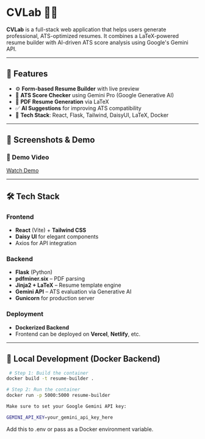 # CVLab 🧠📄

**CVLab** is a full-stack web application that helps users generate professional, ATS-optimized resumes. It combines a LaTeX-powered resume builder with AI-driven ATS score analysis using Google's Gemini API.

---

## 🚀 Features

- ⚙️ **Form-based Resume Builder** with live preview
- 🧠 **ATS Score Checker** using Gemini Pro (Google Generative AI)
- 📄 **PDF Resume Generation** via LaTeX
- ✅ **AI Suggestions** for improving ATS compatibility
- 🎯 **Tech Stack**: React, Flask, Tailwind, DaisyUI, LaTeX, Docker

---

## 📸 Screenshots & Demo

<!-- 👉 Replace the link below with your actual YouTube video or Loom recording -->
### 🎥 Demo Video  
[Watch Demo](project_cvlab.mp4)



---

## 🛠 Tech Stack

### Frontend
- **React** (Vite) + **Tailwind CSS**
- **Daisy UI** for elegant components
- Axios for API integration

### Backend
- **Flask** (Python)
- **pdfminer.six** – PDF parsing
- **Jinja2 + LaTeX** – Resume template engine
- **Gemini API** – ATS evaluation via Generative AI
- **Gunicorn** for production server

### Deployment
- **Dockerized Backend**
- Frontend can be deployed on **Vercel**, **Netlify**, etc.

---

## 🐳 Local Development (Docker Backend)

```bash
 # Step 1: Build the container
docker build -t resume-builder .

# Step 2: Run the container
docker run -p 5000:5000 resume-builder

Make sure to set your Google Gemini API key:
```

```bash
GEMINI_API_KEY=your_gemini_api_key_here
```
Add this to .env or pass as a Docker environment variable.
